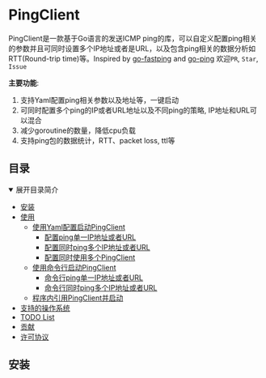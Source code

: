 # PingClient
PingClient是一款基于Go语言的发送ICMP ping的库，可以自定义配置ping相关的参数并且可同时设置多个IP地址或者是URL，以及包含ping相关的数据分析如RTT(Round-trip time)等。Inspired by [go-fastping](https://github.com/tatsushid/go-fastping) and [go-ping](https://github.com/go-ping/ping) 欢迎```PR```, ```Star```, ```Issue```  

**主要功能**:
 1. 支持Yaml配置ping相关参数以及地址等，一键启动
 2. 可同时配置多个ping的IP或者URL地址以及不同ping的策略, IP地址和URL可以混合
 3. 减少goroutine的数量，降低cpu负载
 4. 支持ping包的数据统计，RTT、packet loss, ttl等  
  
## 目录

<details open>
<summary>展开目录简介</summary>  

- [安装](#安装)
- [使用](#使用)
  - [使用Yaml配置启动PingClient](#标题)
    - [配置ping单一IP地址或者URL](#标题)
    - [配置同时ping多个IP地址或者URL](#标题)
    - [配置同时使用多个PingClient](#标题)
  - [使用命令行启动PingClient](#标题)
    - [命令行ping单一IP地址或者URL](#标题)
    - [命令行同时ping多个IP地址或者URL](#标题)
  - [程序内引用PingClient并启动](#标题)
- [支持的操作系统](#定义)
- [TODO List](#定义)
- [贡献](#定义)
- [许可协议](#定义)
</details>  
  
## 安装

